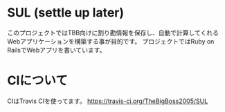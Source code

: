 SUL (settle up later)
====

このプロジェクトではTBB向けに割り勘情報を保存し、自動で計算してくれるWebアプリケーションを構築する事が目的です。
プロジェクトではRuby on RailsでWebアプリを書いています。

CIについて
====

CIはTravis CIを使ってます。
https://travis-ci.org/TheBigBoss2005/SUL 
